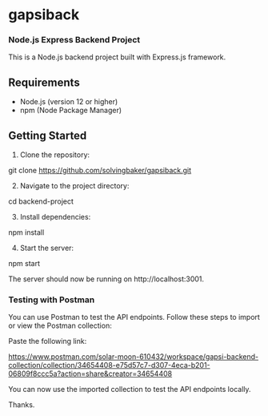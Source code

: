 # gapsiback
### Node.js Express Backend Project
This is a Node.js backend project built with Express.js framework.

## Requirements
- Node.js (version 12 or higher)
- npm (Node Package Manager)

## Getting Started
1. Clone the repository:

git clone https://github.com/solvingbaker/gapsiback.git

2. Navigate to the project directory:

cd backend-project

3. Install dependencies:

npm install

4. Start the server:

npm start

The server should now be running on http://localhost:3001.

### Testing with Postman
You can use Postman to test the API endpoints. Follow these steps to import or view the Postman collection:

Paste the following link:

https://www.postman.com/solar-moon-610432/workspace/gapsi-backend-collection/collection/34654408-e75d57c7-d307-4eca-b201-06809f8ccc5a?action=share&creator=34654408

You can now use the imported collection to test the API endpoints locally.

Thanks.
